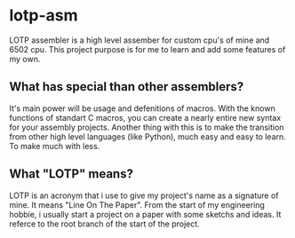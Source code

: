 # lotp-asm
LOTP assembler is a high level assember for custom cpu's of mine and 6502 cpu. This project purpose is for me to learn and add some features of my own. 

## What has special than other assemblers?
  It's main power will be usage and defenitions of macros. With the known functions of standart C macros, you can create a nearly entire new syntax for your assembly projects. Another thing with this is to make the transition from other high level languages (like Python), much easy and easy to learn. To make much with less.   

## What "LOTP" means?
  LOTP is an acronym that i use to give my project's name as a signature of mine. It means "Line On The Paper". From the start of my engineering hobbie, i usually start a project on a paper with some sketchs and ideas. It referce to the root branch of the start of the project.
